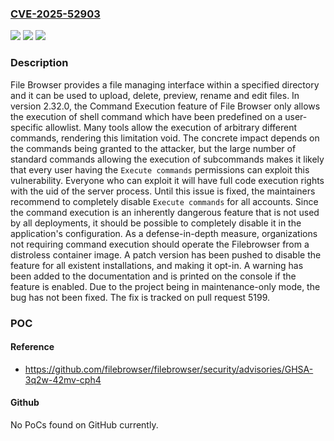 ### [CVE-2025-52903](https://cve.mitre.org/cgi-bin/cvename.cgi?name=CVE-2025-52903)
![](https://img.shields.io/static/v1?label=Product&message=filebrowser&color=blue)
![](https://img.shields.io/static/v1?label=Version&message=%3C%202.33.10%20&color=brightgreen)
![](https://img.shields.io/static/v1?label=Vulnerability&message=CWE-77%3A%20Improper%20Neutralization%20of%20Special%20Elements%20used%20in%20a%20Command%20('Command%20Injection')&color=brightgreen)

### Description

File Browser provides a file managing interface within a specified directory and it can be used to upload, delete, preview, rename and edit files. In version 2.32.0, the Command Execution feature of File Browser only allows the execution of shell command which have been predefined on a user-specific allowlist. Many tools allow the execution of arbitrary different commands, rendering this limitation void. The concrete impact depends on the commands being granted to the attacker, but the large number of standard commands allowing the execution of subcommands makes it likely that every user having the `Execute commands` permissions can exploit this vulnerability. Everyone who can exploit it will have full code execution rights with the uid of the server process. Until this issue is fixed, the maintainers recommend to completely disable `Execute commands` for all accounts. Since the command execution is an inherently dangerous feature that is not used by all deployments, it should be possible to completely disable it in the application's configuration. As a defense-in-depth measure, organizations not requiring command execution should operate the Filebrowser from a distroless container image. A patch version has been pushed to disable the feature for all existent installations, and making it opt-in. A warning has been added to the documentation and is printed on the console if the feature is enabled. Due to the project being in maintenance-only mode, the bug has not been fixed. The fix is tracked on pull request 5199.

### POC

#### Reference
- https://github.com/filebrowser/filebrowser/security/advisories/GHSA-3q2w-42mv-cph4

#### Github
No PoCs found on GitHub currently.

